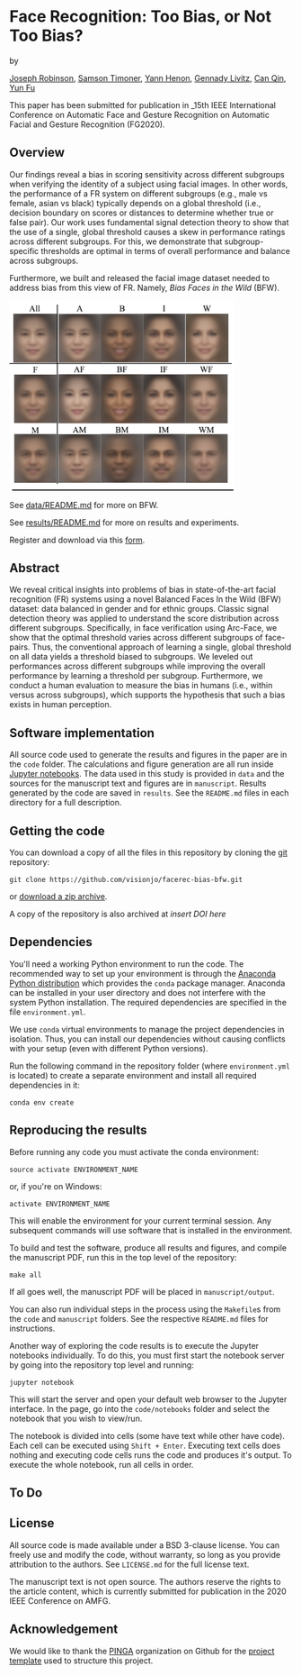 # Face Recognition: Too Bias, or Not Too Bias?

by

[Joseph Robinson](robinson.jo@husky.neu.edu),
[Samson Timoner](samson.timoner@ismconnect.com),
[Yann Henon](yann.henon@ismconnect.com),
[Gennady Livitz](gennady.livitz@ismconnect.com),
[Can Qin](qin.ca@husky.neu.edu),
[Yun Fu](yunfu@ece.neu.edu)

This paper has been submitted for publication in _15th IEEE International Conference on Automatic Face and Gesture Recognition
 on Automatic Facial and Gesture Recognition (FG2020).

## Overview
Our findings reveal a bias in scoring sensitivity across different subgroups when verifying the identity of a subject
using facial images. In other words, the performance of a FR system on different subgroups (e.g., male vs female, 
asian vs black) typically depends on a global threshold (i.e., decision boundary on scores or distances to determine 
whether true or false pair). Our work uses fundamental signal detection theory to show that the use of a single, 
global threshold causes a skew in performance ratings across different subgroups. For this, we demonstrate that 
subgroup-specific thresholds are optimal in terms of overall performance and balance across subgroups.

Furthermore, we built and released the facial image dataset needed to address bias from this view of FR. Namely, *Bias Faces in the Wild* (BFW).

<img src=manuscript/figures/montage.png alt="montage.png" width="400"/>

See [data/README.md](data/README.md) for more on BFW.

See [results/README.md](results/README.md) for more on results and experiments.


Register and download via this [form](https://northeastern-my.sharepoint.com/:u:/g/personal/robinson_jo_northeastern_edu/EUBGBL941IxAvLn7EyDf-z4B4GWKv0wiTD6aju14R5Kfnw?e=T2hj56).

## Abstract

We reveal critical insights into problems of bias in state-of-the-art facial recognition (FR) systems using a novel Balanced Faces In the Wild (BFW) dataset: data balanced in gender and for ethnic groups. Classic signal detection theory was applied to understand the score distribution across different subgroups. Specifically, in face verification using Arc-Face, we show that the optimal threshold varies across different subgroups of face-pairs. Thus, the conventional approach of learning a single, global threshold on all data yields a threshold biased to subgroups. We leveled out performances across different subgroups while improving the overall performance by learning a threshold per subgroup. Furthermore, we conduct a human evaluation to measure the bias in humans (i.e., within versus across subgroups), which supports the hypothesis that such a bias exists in human perception.

## Software implementation
All source code used to generate the results and figures in the paper are in
the `code` folder.
The calculations and figure generation are all run inside
[Jupyter notebooks](http://jupyter.org/).
The data used in this study is provided in `data` and the sources for the
manuscript text and figures are in `manuscript`.
Results generated by the code are saved in `results`.
See the `README.md` files in each directory for a full description.


## Getting the code

You can download a copy of all the files in this repository by cloning the
[git](https://git-scm.com/) repository:

    git clone https://github.com/visionjo/facerec-bias-bfw.git

or [download a zip archive](https://github.com/pinga-lab/PAPER-REPO/archive/master.zip).

A copy of the repository is also archived at *insert DOI here*


## Dependencies

You'll need a working Python environment to run the code.
The recommended way to set up your environment is through the
[Anaconda Python distribution](https://www.anaconda.com/download/) which
provides the `conda` package manager.
Anaconda can be installed in your user directory and does not interfere with
the system Python installation.
The required dependencies are specified in the file `environment.yml`.

We use `conda` virtual environments to manage the project dependencies in
isolation.
Thus, you can install our dependencies without causing conflicts with your
setup (even with different Python versions).

Run the following command in the repository folder (where `environment.yml`
is located) to create a separate environment and install all required
dependencies in it:

    conda env create


## Reproducing the results

Before running any code you must activate the conda environment:

    source activate ENVIRONMENT_NAME

or, if you're on Windows:

    activate ENVIRONMENT_NAME

This will enable the environment for your current terminal session.
Any subsequent commands will use software that is installed in the environment.

To build and test the software, produce all results and figures, and compile
the manuscript PDF, run this in the top level of the repository:

    make all

If all goes well, the manuscript PDF will be placed in `manuscript/output`.

You can also run individual steps in the process using the `Makefile`s from the
`code` and `manuscript` folders. See the respective `README.md` files for
instructions.

Another way of exploring the code results is to execute the Jupyter notebooks
individually.
To do this, you must first start the notebook server by going into the
repository top level and running:

    jupyter notebook

This will start the server and open your default web browser to the Jupyter
interface. In the page, go into the `code/notebooks` folder and select the
notebook that you wish to view/run.

The notebook is divided into cells (some have text while other have code).
Each cell can be executed using `Shift + Enter`.
Executing text cells does nothing and executing code cells runs the code
and produces it's output.
To execute the whole notebook, run all cells in order.

## To Do

## License

All source code is made available under a BSD 3-clause license. You can freely
use and modify the code, without warranty, so long as you provide attribution
to the authors. See `LICENSE.md` for the full license text.

The manuscript text is not open source. The authors reserve the rights to the
article content, which is currently submitted for publication in the
2020 IEEE Conference on AMFG.

## Acknowledgement
We would like to thank the [PINGA](https://github.com/pinga-lab?type=source) organization on Github for the
 [project template](https://github.com/pinga-lab/paper-template) used to structure this project.

